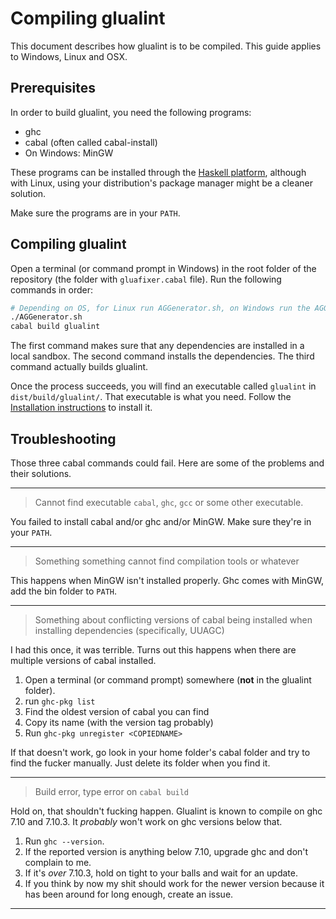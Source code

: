 # Compiling glualint

This document describes how glualint is to be compiled. This guide applies to Windows, Linux and OSX.

## Prerequisites

In order to build glualint, you need the following programs:

- ghc
- cabal (often called cabal-install)
- On Windows: MinGW

These programs can be installed through the [Haskell platform](https://www.haskell.org/platform/), although with Linux, using your distribution's package manager might be a cleaner solution.

Make sure the programs are in your `PATH`.

## Compiling glualint
Open a terminal (or command prompt in Windows) in the root folder of the repository (the folder with `gluafixer.cabal` file).
Run the following commands in order:

```bash
# Depending on OS, for Linux run AGGenerator.sh, on Windows run the AGGenerator.bat
./AGGenerator.sh
cabal build glualint
```

The first command makes sure that any dependencies are installed in a local sandbox. The second command installs the dependencies. The third command actually builds glualint.

Once the process succeeds, you will find an executable called `glualint` in `dist/build/glualint/`. That executable is what you need. Follow the [Installation instructions](https://github.com/FPtje/GLuaFixer#installing) to install it.

## Troubleshooting

Those three cabal commands could fail. Here are some of the problems and their solutions.

----

> Cannot find executable `cabal`, `ghc`, `gcc` or some other executable.

You failed to install cabal and/or ghc and/or MinGW. Make sure they're in your `PATH`.

----

> Something something cannot find compilation tools or whatever

This happens when MinGW isn't installed properly. Ghc comes with MinGW, add the bin folder to `PATH`.

----

> Something about conflicting versions of cabal being installed when installing dependencies (specifically, UUAGC)

I had this once, it was terrible. Turns out this happens when there are multiple versions of cabal installed.

1. Open a terminal (or command prompt) somewhere (**not** in the glualint folder).
2. run `ghc-pkg list`
3. Find the oldest version of cabal you can find
4. Copy its name (with the version tag probably)
5. Run `ghc-pkg unregister <COPIEDNAME>`

If that doesn't work, go look in your home folder's cabal folder and try to find the fucker manually. Just delete its folder when you find it.

----

> Build error, type error on `cabal build`

Hold on, that shouldn't fucking happen. Glualint is known to compile on ghc 7.10 and 7.10.3. It *probably* won't work on ghc versions below that.

1. Run `ghc --version`.
2. If the reported version is anything below 7.10, upgrade ghc and don't complain to me.
3. If it's *over* 7.10.3, hold on tight to your balls and wait for an update.
4. If you think by now my shit should work for the newer version because it has been around for long enough, create an issue.

----

